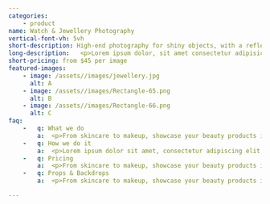 ```yaml
---
categories: 
    - product 
name: Watch & Jewellery Photography
vertical-font-vh: 5vh
short-description: High-end photography for shiny objects, with a reflection or none at all - it’s up to you.
long-description:   <p>Lorem ipsum dolor, sit amet consectetur adipisicing elit. Laborum in culpa beatae excepturi est deleniti rem illo consectetur accusantium aliquid. Placeat veritatis modi unde consequuntur sunt voluptas sapiente hic nobis?</p><p>    Lorem ipsum dolor sit amet consectetur adipisicing elit. Ex perspiciatis in inventore ad nihil, consequuntur sed fuga illum praesentium tempore esse necessitatibus minus quis, nam ipsum fugit veritatis aut obcaecati.</p>
short-pricing: from $45 per image 
featured-images: 
    - image: /assets//images/jewellery.jpg
      alt: A
    - image: /assets//images/Rectangle-65.png
      alt: B
    - image: /assets//images/Rectangle-66.png
      alt: C
faq:
    -   q: What we do
        a:  <p>From skincare to makeup, showcase your beauty products in use with our  model photography services. Customize the shoot to meet your brand.</p><p>Showcase your beauty products in use with our  model photography services.</p><p>First we’ll have a call to run you through the process and make sure you understand exactly that to expect, we’ll learn your preferences.</p><p> At this stage you’ll have lots of options to do cool shit and get really excited about your product.</p>
    -   q: How we do it
        a:  <p>Lorem ipsum dolor sit amet, consectetur adipiscing elit, sed do eiusmod tempor incididunt ut labore et dolore magna aliqua. Ut enim ad minim veniam, quis nostrud exercitation ullamco laboris nisi ut aliquip ex ea commodo consequat. Duis aute irure dolor in reprehenderit in voluptate velit esse cillum dolore eu fugiat nulla pariatur. Excepteur sint occaecat cupidatat non proident, sunt in culpa qui officia deserunt mollit anim id est laborum.</p>
    -   q: Pricing 
        a:  <p>From skincare to makeup, showcase your beauty products in use with our  model photography services. Customize the shoot to meet your brand.</p><ul><li>Aliquam tincidunt mauris eu risus.</li><li>Vestibulum auctor dapibus neque.</li> <li>Nunc dignissim risus id metus.</li><li>Cras ornare tristique elit.</li></ul><p> At this stage you’ll have lots of options to do cool shit and get really excited about your product.</p>
    -   q: Props & Backdrops
        a:  <p>From skincare to makeup, showcase your beauty products in use with our  model photography services. Customize the shoot to meet your brand.</p><p>Showcase your beauty products in use with our  model photography services.</p><p>First we’ll have a call to run you through the process and make sure you understand exactly that to expect, we’ll learn your preferences.</p><p> At this stage you’ll have lots of options to do cool shit and get really excited about your product.</p>

---
```

